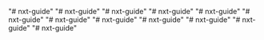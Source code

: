 "# nxt-guide" 
"# nxt-guide" 
"# nxt-guide" 
"# nxt-guide" 
"# nxt-guide" 
"# nxt-guide" 
"# nxt-guide" 
"# nxt-guide" 
"# nxt-guide" 
"# nxt-guide" 
"# nxt-guide" 
"# nxt-guide" 
